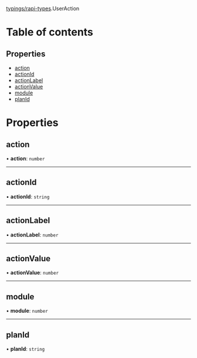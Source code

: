 [typings/rapi-types](../modules/typings_rapi_types.md).UserAction

# Table of contents

## Properties

- [action](typings_rapi_types.UserAction.md#action)
- [actionId](typings_rapi_types.UserAction.md#actionid)
- [actionLabel](typings_rapi_types.UserAction.md#actionlabel)
- [actionValue](typings_rapi_types.UserAction.md#actionvalue)
- [module](typings_rapi_types.UserAction.md#module)
- [planId](typings_rapi_types.UserAction.md#planid)

# Properties

## action

• **action**: `number`

___

## actionId

• **actionId**: `string`

___

## actionLabel

• **actionLabel**: `number`

___

## actionValue

• **actionValue**: `number`

___

## module

• **module**: `number`

___

## planId

• **planId**: `string`

